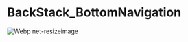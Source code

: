 # BackStack_BottomNavigation

![Webp net-resizeimage](https://user-images.githubusercontent.com/15318984/62406641-b10ebe00-b5cc-11e9-9536-2b0a85034c98.png)
